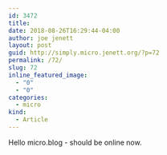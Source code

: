 ```yaml
---
id: 3472
title: 
date: 2018-08-26T16:29:44-04:00
author: joe jenett
layout: post
guid: http://simply.micro.jenett.org/?p=72
permalink: /72/
slug: 72
inline_featured_image:
  - "0"
  - "0"
categories:
  - micro
kind:
  - Article
---
```

Hello micro.blog - should be online now.